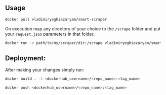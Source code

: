 ## Usage
```bash
docker pull vladimiryeghiazaryan/smart-scraper
```
On execution map any directory of your choice to the `/scrape` folder and put your `request.json` parameters in that folder.
```bash
docker run -v path/to/my/scraper/dir:/scrape vladimiryeghiazaryan/smart-scraper
```
## Deployment:
After making your changes simply run:
```bash
docker build . -t <dockerhub_username>/<repo_name>:<tag_name>
```
```bash
docker push <dockerhub_username>/<repo_name>:<tag_name>
```

